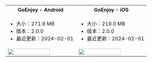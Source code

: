 <table>
  <colgroup>
    <col>
    <col>
  </colgroup>
<tbody><tr>
<th>GoEnjoy - <b>Android</b></th>
<th>GoEnjoy - <b>iOS</b></th>
</tr>
<tr>
<td><ul><li>大小：271.9 MB</li><li>版本：2.0.0</li><li>最近更新：2024-02-01</li></ul></td>
<td><ul><li>大小：219.0 MB</li><li>版本：2.0.0</li><li>最近更新：2024-02-01</li></ul></td>
</tr>
<tr>
<td><a href="https://artifact-demo.zego.im/GoEnjoy/GoEnjoy.apk" title="手机扫码体验，或浏览器点击下载。"><img src="https://zego-platform-growth.oss-cn-shanghai.aliyuncs.com/official-website/zego/experience-app/img_ktv_app_android.png" width="80%"></a></td>
<td><a href="https://apps.apple.com/cn/app/goenjoy/id1554247729" target="_blank" title="手机扫码体验，或浏览器点击下载。"><img src="https://zego-platform-growth.oss-cn-shanghai.aliyuncs.com/official-website/zego/experience-app/img_ktv_app_ios%402x.png" width="80%"></a></td>
</tr>
</tbody></table>














